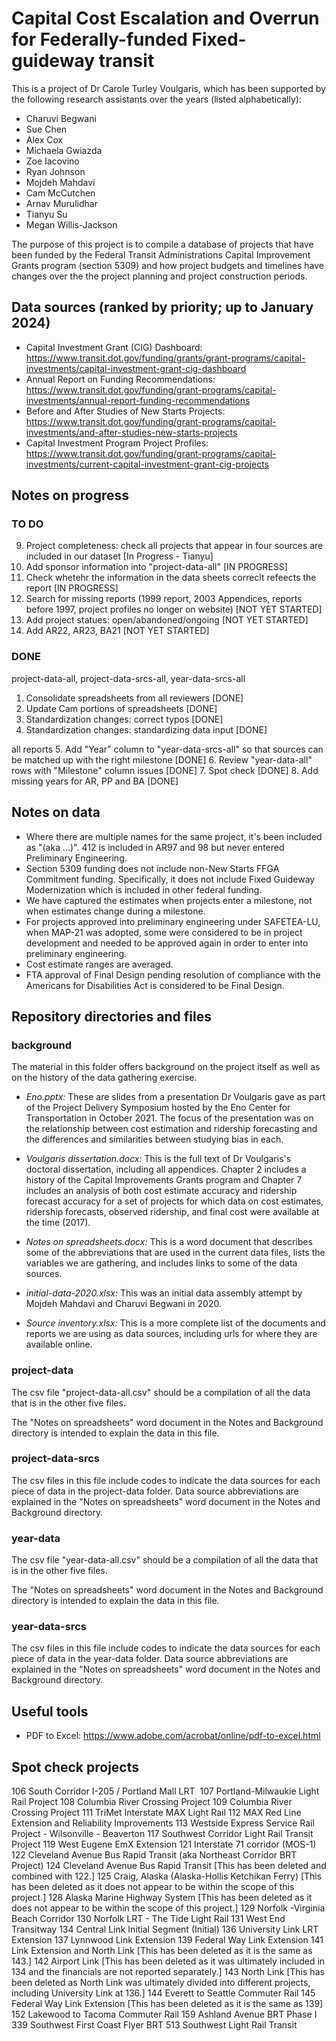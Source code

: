 # Capital Cost Escalation and Overrun for Federally-funded Fixed-guideway transit
This is a project of Dr Carole Turley Voulgaris, which has been supported by the
following research assistants over the years (listed alphabetically):

* Charuvi Begwani
* Sue Chen
* Alex Cox
* Michaela Gwiazda
* Zoe Iacovino
* Ryan Johnson
* Mojdeh Mahdavi
* Cam McCutchen
* Arnav Murulidhar
* Tianyu Su
* Megan Willis-Jackson

The purpose of this project is to compile a database of projects that have been
funded by the Federal Transit Administrations Capital Improvement Grants program
(section 5309) and how project budgets and timelines have changes over the the
project planning and project construction periods.

## Data sources (ranked by priority; up to January 2024)
* Capital Investment Grant (CIG) Dashboard: https://www.transit.dot.gov/funding/grants/grant-programs/capital-investments/capital-investment-grant-cig-dashboard 
* Annual Report on Funding Recommendations: https://www.transit.dot.gov/funding/grant-programs/capital-investments/annual-report-funding-recommendations  
* Before and After Studies of New Starts Projects: https://www.transit.dot.gov/funding/grant-programs/capital-investments/and-after-studies-new-starts-projects 
* Capital Investment Program Project Profiles: https://www.transit.dot.gov/funding/grant-programs/capital-investments/current-capital-investment-grant-cig-projects

## Notes on progress
### TO DO
9. Project completeness: check all projects that appear in four sources are included in our dataset [In Progress - Tianyu]
10. Add sponsor information into "project-data-all" [IN PROGRESS]
11. Check whetehr the information in the data sheets correclt refeects the report [IN PROGRESS]
11. Search for missing reports (1999 report, 2003 Appendices, reports before 1997, project profiles no longer on website) [NOT YET STARTED]
12. Add project statues: open/abandoned/ongoing [NOT YET STARTED]
13. Add AR22, AR23, BA21 [NOT YET STARTED]

### DONE
project-data-all, project-data-srcs-all, year-data-srcs-all
1. Consolidate spreadsheets from all reviewers [DONE]
2. Update Cam portions of spreadsheets [DONE]
3. Standardization changes: correct typos [DONE]
4. Standardization changes: standardizing data input [DONE]

all reports
5. Add "Year" column to "year-data-srcs-all" so that sources can be matched up with the right milestone [DONE]
6. Review "year-data-all" rows with "Milestone" column issues [DONE]
7. Spot check [DONE]
8. Add missing years for AR, PP and BA [DONE]

## Notes on data
- Where there are multiple names for the same project, it's been included as "(aka ...)". 412 is included in AR97 and 98 but never entered Preliminary Engineering.
- Section 5309 funding does not include non-New Starts FFGA Commitment funding. Specifically, it does not include Fixed Guideway Modernization which is included in other federal funding.
- We have captured the estimates when projects enter a milestone, not when estimates change during a milestone.
- For projects approved into preliminary engineering under SAFETEA-LU, when MAP-21 was adopted, some were considered to be in project development and needed to be approved again in order to enter into preliminary engineering.
- Cost estimate ranges are averaged.
- FTA approval of Final Design pending resolution of compliance with the Americans for Disabilities Act is considered to be Final Design.

## Repository directories and files
### background

The material in this folder offers background on the project itself as well as on
the history of the data gathering exercise.

* *Eno.pptx:* These are slides from a presentation Dr Voulgaris gave as part of 
the Project Delivery Symposium hosted by the Eno Center for Transportation in 
October 2021. The focus of the presentation was on the relationship between
cost estimation and ridership forecasting and the differences and similarities
between studying bias in each.
* *Voulgaris dissertation.docx:* This is the full text of Dr Voulgaris's doctoral
dissertation, including all appendices. Chapter 2 includes a history of the
Capital Improvements Grants program and Chapter 7 includes an analysis of both
cost estimate accuracy and ridership forecast accuracy for a set of projects for
which data on cost estimates, ridership forecasts, observed ridership, and final
cost were available at the time (2017).
* *Notes on spreadsheets.docx:* This is a word document that describes some of 
the abbreviations that are used in the current data files, lists the variables
we are gathering, and includes links to some of the data sources.


* *initial-data-2020.xlsx:* This was an initial data assembly attempt by Mojdeh
Mahdavi and Charuvi Begwani in 2020.
* *Source inventory.xlsx:* This is a more complete list of the documents and 
reports we are using as data sources, including urls for where they are available
online.

### project-data

The csv file "project-data-all.csv" should be a compilation of all the data
that is in the other five files.

The "Notes on spreadsheets" word document in the Notes and Background directory
is intended to explain the data in this file.

### project-data-srcs

The csv files in this file include codes to indicate the data sources for each 
piece of data in the project-data folder. Data source abbreviations are explained
in the "Notes on spreadsheets" word document in the Notes and Background directory.

### year-data

The csv file "year-data-all.csv" should be a compilation of all the data
that is in the other five files.

The "Notes on spreadsheets" word document in the Notes and Background directory
is intended to explain the data in this file.

### year-data-srcs

The csv files in this file include codes to indicate the data sources for each 
piece of data in the year-data folder. Data source abbreviations are explained
in the "Notes on spreadsheets" word document in the Notes and Background directory.

## Useful tools
* PDF to Excel: https://www.adobe.com/acrobat/online/pdf-to-excel.html 

## Spot check projects

106		South Corridor I-205 / Portland Mall LRT 
107		Portland-Milwaukie Light Rail Project
108		Columbia River Crossing Project
109		Columbia River Crossing Project
111		TriMet Interstate MAX Light Rail
112		MAX Red Line Extension and Reliability Improvements
113		Westside Express Service Rail Project - Wilsonville - Beaverton
117		Southwest Corridor Light Rail Transit Project
119		West Eugene EmX Extension
121		Interstate 71 corridor (MOS-1)
122		Cleveland Avenue Bus Rapid Transit (aka Northeast Corridor BRT Project)
124		Cleveland Avenue Bus Rapid Transit [This has been deleted and combined with 122.]
125		Craig, Alaska (Alaska-Hollis Ketchikan Ferry) [This has been deleted as it does not appear to be within the scope of this project.]
128		Alaska Marine Highway System [This has been deleted as it does not appear to be within the scope of this project.]
129		Norfolk -Virginia Beach Corridor
130		Norfolk LRT - The Tide Light Rail
131		West End Transitway
134		Central Link Initial Segment (Initial)
136		University Link LRT Extension
137		Lynnwood Link Extension
139		Federal Way Link Extension
141		Link Extension and North Link [This has been deleted as it is the same as 143.]
142		Airport Link [This has been deleted as it was ultimately included in 134 and the financials are not reported separately.]
143		North Link [This has been deleted as North Link was ultimately divided into different projects, including University Link at 136.]
144		Everett to Seattle Commuter Rail
145		Federal Way Link Extension [This has been deleted as it is the same as 139]
152		Lakewood to Tacoma Commuter Rail
159		Ashland Avenue BRT Phase I
339		Southwest First Coast Flyer BRT
513		Southwest Light Rail Transit